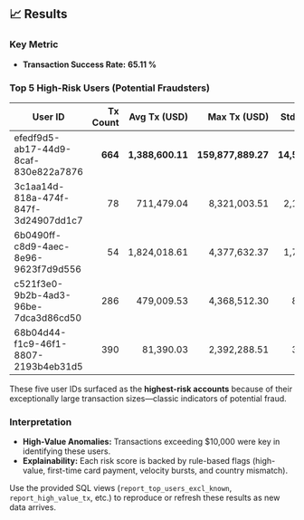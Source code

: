 ## 📈 Results

### Key Metric
* **Transaction Success Rate:** **65.11 %**

### Top 5 High-Risk Users (Potential Fraudsters)

| User ID | Tx Count | Avg Tx (USD) | Max Tx (USD) | Std Dev (USD) |
|--------|---------:|------------:|------------:|-------------:|
| efedf9d5-ab17-44d9-8caf-830e822a7876 | **664** | **1,388,600.11** | **159,877,889.27** | **14,550,105.36** |
| 3c1aa14d-818a-474f-847f-3d24907dd1c7 | 78 | 711,479.04 | 8,321,003.51 | 2,117,797.12 |
| 6b0490ff-c8d9-4aec-8e96-9623f7d9d556 | 54 | 1,824,018.61 | 4,377,632.37 | 1,712,291.58 |
| c521f3e0-9b2b-4ad3-96be-7dca3d86cd50 | 286 | 479,009.53 | 4,368,512.30 |   809,945.25 |
| 68b04d44-f1c9-46f1-8807-2193b4eb31d5 | 390 | 81,390.03  | 2,392,288.51 |   374,442.36 |

These five user IDs surfaced as the **highest-risk accounts** because of their exceptionally large transaction sizes—classic indicators of potential fraud.

### Interpretation
* **High-Value Anomalies:** Transactions exceeding \$10,000 were key in identifying these users.
* **Explainability:** Each risk score is backed by rule-based flags (high-value, first-time card payment, velocity bursts, and country mismatch).

Use the provided SQL views (`report_top_users_excl_known`, `report_high_value_tx`, etc.) to reproduce or refresh these results as new data arrives.

